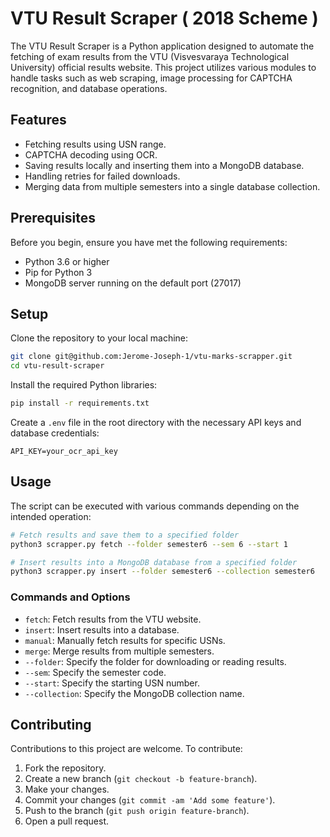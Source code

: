 # VTU Result Scraper ( 2018 Scheme )

The VTU Result Scraper is a Python application designed to automate the fetching of exam results from the VTU (Visvesvaraya Technological University) official results website. This project utilizes various modules to handle tasks such as web scraping, image processing for CAPTCHA recognition, and database operations.

## Features

- Fetching results using USN range.
- CAPTCHA decoding using OCR.
- Saving results locally and inserting them into a MongoDB database.
- Handling retries for failed downloads.
- Merging data from multiple semesters into a single database collection.

## Prerequisites

Before you begin, ensure you have met the following requirements:
- Python 3.6 or higher
- Pip for Python 3
- MongoDB server running on the default port (27017)

## Setup

Clone the repository to your local machine:
```bash
git clone git@github.com:Jerome-Joseph-1/vtu-marks-scrapper.git
cd vtu-result-scraper
```

Install the required Python libraries:
```bash
pip install -r requirements.txt
```

Create a `.env` file in the root directory with the necessary API keys and database credentials:
```plaintext
API_KEY=your_ocr_api_key
```

## Usage

The script can be executed with various commands depending on the intended operation:
```bash
# Fetch results and save them to a specified folder
python3 scrapper.py fetch --folder semester6 --sem 6 --start 1

# Insert results into a MongoDB database from a specified folder
python3 scrapper.py insert --folder semester6 --collection semester6
```

### Commands and Options
- `fetch`: Fetch results from the VTU website.
- `insert`: Insert results into a database.
- `manual`: Manually fetch results for specific USNs.
- `merge`: Merge results from multiple semesters.
- `--folder`: Specify the folder for downloading or reading results.
- `--sem`: Specify the semester code.
- `--start`: Specify the starting USN number.
- `--collection`: Specify the MongoDB collection name.

## Contributing

Contributions to this project are welcome. To contribute:
1. Fork the repository.
2. Create a new branch (`git checkout -b feature-branch`).
3. Make your changes.
4. Commit your changes (`git commit -am 'Add some feature'`).
5. Push to the branch (`git push origin feature-branch`).
6. Open a pull request.
